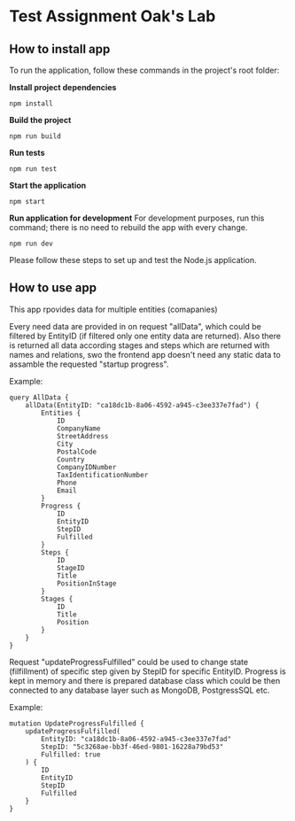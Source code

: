 # Test Assignment Oak's Lab

## How to install app

To run the application, follow these commands in the project's root folder:

**Install project dependencies**

```
npm install
```

**Build the project**

```
npm run build
```

**Run tests**
```
npm run test
```

**Start the application**
```
npm start
```
**Run application for development**
For development purposes, run this command; there is no need to rebuild the app with every change.
```
npm run dev
```


Please follow these steps to set up and test the Node.js application.


## How to use app

This app rpovides data for multiple entities (comapanies)

Every need data are provided in on request "allData", which could be filtered by EntityID (if filtered only one entity data are returned).
Also there is returned all data according stages and steps which are returned with names and relations, swo the frontend app doesn't need any static data to assamble the requested "startup progress".

Example:
```
query AllData {
    allData(EntityID: "ca18dc1b-8a06-4592-a945-c3ee337e7fad") {
        Entities {
            ID
            CompanyName
            StreetAddress
            City
            PostalCode
            Country
            CompanyIDNumber
            TaxIdentificationNumber
            Phone
            Email
        }
        Progress {
            ID
            EntityID
            StepID
            Fulfilled
        }
        Steps {
            ID
            StageID
            Title
            PositionInStage
        }
        Stages {
            ID
            Title
            Position
        }
    }
}
```

Request "updateProgressFulfilled" could be used to change state (filfillment) of specific step given by StepID for specific EntityID.
Progress is kept in memory and there is prepared database class which could be then connected to any database layer such as MongoDB, PostgressSQL etc.

Example:
```
mutation UpdateProgressFulfilled {
    updateProgressFulfilled(
        EntityID: "ca18dc1b-8a06-4592-a945-c3ee337e7fad"
        StepID: "5c3268ae-bb3f-46ed-9801-16228a79bd53"
        Fulfilled: true
    ) {
        ID
        EntityID
        StepID
        Fulfilled
    }
}
```